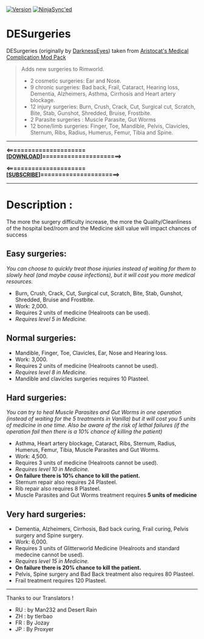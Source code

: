 [![Version](https://img.shields.io/badge/Rimworld-B18-red.svg)](http://rimworldgame.com/)                [![NinjaSync'ed](https://img.shields.io/badge/Ninja-Sync'ed-green.svg)](http://www.modsync.ninja/#one)
# DESurgeries
DESurgeries (originally by [DarknessEyes](https://ludeon.com/forums/index.php?topic=18976.0))  taken from [Aristocat's Medical Complication Mod Pack](https://ludeon.com/forums/index.php?topic=20708.0)

> Adds new surgeries to Rimworld.
> * 2 cosmetic surgeries: Ear and Nose.
> * 9 chronic surgeries: Bad back, Frail, Cataract, Hearing loss, Dementia, Alzheimers, Asthma, Cirrhosis and Heart artery blockage.
> * 12 injury surgeries: Burn, Crush, Crack, Cut, Surgical cut, Scratch, Bite, Stab, Gunshot, Shredded, Bruise, Frostbite.
> * 2 Parasite surgeries : Muscle Parasite, Gut Worms
> * 12 bone/limb surgeries: Finger, Toe, Mandible, Pelvis, Clavicles, Sternum, Ribs, Radius, Humerus, Femur, Tibia and Spine.

____________________________
**<======================[[DOWNLOAD](https://github.com/kaptain-kavern/DESurgeries/releases/latest)]======================>**

**<======================[[SUBSCRIBE](http://steamcommunity.com/sharedfiles/filedetails/?id=967947023)]======================>**
____________________________

# Description :
The more the surgery difficulty increase, the more the Quality/Cleanliness of the hospital bed/room and the Medicine skill value will impact chances of success

## Easy surgeries:
*You can choose to quickly treat those injuries instead of waiting for them to slowly heal (and maybe cause infections), but it will cost you more medical resources.*
* Burn, Crush, Crack, Cut, Surgical cut, Scratch, Bite, Stab, Gunshot, Shredded, Bruise and Frostbite.
* Work: 2,000.
* Requires 2 units of medicine (Healroots can be used).
* _Requires level 5 in Medicine._

## Normal surgeries:
* Mandible, Finger, Toe, Clavicles, Ear, Nose and Hearing loss.
* Work: 3,000.
* Requires 2 units of medicine (Healroots cannot be used).
* _Requires level 8 in Medicine._
* Mandible and clavicles surgeries requires 10 Plasteel.

## Hard surgeries:
*You can try to heal Muscle Parasites and Gut Worms in one operation (instead of waiting for the 5 treatments in Vanilla) but it will cost you 5 units of medicine in one time. Also be aware of the risk of lethal failures (if the operation fail then there is a 10% chance of killing the patient)*
* Asthma, Heart artery blockage, Cataract, Ribs, Sternum, Radius, Humerus, Femur, Tibia, Muscle Parasites and Gut Worms.
* Work: 4,500.
* Requires 3 units of medicine (Healroots cannot be used).
* _Requires level 10 in Medicine._
* __On failure there is 10% chance to kill the patient.__
* Sternum repair also requires 24 Plasteel.
* Rib repair also requires 8 Plasteel.
* Muscle Parasites and Gut Worms treatment requires __5 units of medicine__

## Very hard surgeries:
* Dementia, Alzheimers, Cirrhosis, Bad back curing, Frail curing, Pelvis surgery and Spine surgery.
* Work: 6,000.
* Requires 3 units of Glitterworld Medicine (Healroots and standard medecine cannot be used).
* _Requires level 15 in Medicine._
* __On failure there is 20% chance to kill the patient.__
* Pelvis, Spine surgery and Bad Back treatment also requires 80 Plasteel.
* Frail treatment requires 120 Plasteel.

______________________

Thanks to our Translators !
- RU : by Man232 and Desert Rain
- ZH : by tlerbao
- FR : By Jozay
- JP : By Proxyer
